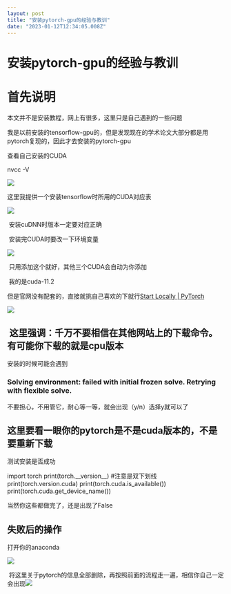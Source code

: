 ```yaml
---
layout: post
title: "安装pytorch-gpu的经验与教训"
date: "2023-01-12T12:34:05.008Z"
---
```

安装pytorch-gpu的经验与教训
===================

首先说明
====

本文并不是安装教程，网上有很多，这里只是自己遇到的一些问题

我是以前安装的tensorflow-gpu的，但是发现现在的学术论文大部分都是用pytorch复现的，因此才去安装的pytorch-gpu

查看自己安装的CUDA

nvcc -V

![](https://img2023.cnblogs.com/blog/2434201/202301/2434201-20230112150941872-131901926.png)

这里我提供一个安装tensorflow时所用的CUDA对应表

![](https://img2023.cnblogs.com/blog/2434201/202301/2434201-20230112152931022-1617340258.jpg)

 安装cuDNN时版本一定要对应正确

 安装完CUDA时要改一下环境变量

![](https://img2023.cnblogs.com/blog/2434201/202301/2434201-20230112153104130-1269521598.png)

 只用添加这个就好，其他三个CUDA会自动为你添加

 我的是cuda-11.2

但是官网没有配套的，直接就挑自己喜欢的下就行[Start Locally | PyTorch](https://pytorch.org/get-started/locally/)

![](https://img2023.cnblogs.com/blog/2434201/202301/2434201-20230112151137140-752004851.png)

 这里强调：千万不要相信在其他网站上的下载命令。有可能你下载的就是cpu版本
--------------------------------------

安装的时候可能会遇到

### Solving environment: failed with initial frozen solve. Retrying with flexible solve.

不要担心，不用管它，耐心等一等，就会出现（y/n）选择y就可以了

这里要看一眼你的pytorch是不是cuda版本的，不是要重新下载
---------------------------------

测试安装是否成功

import torch
print(torch.\_\_version\_\_)  #注意是双下划线
print(torch.version.cuda)
print(torch.cuda.is\_available())
print(torch.cuda.get\_device\_name())

当然你这些都做完了，还是出现了False

失败后的操作
------

打开你的anaconda

![](https://img2023.cnblogs.com/blog/2434201/202301/2434201-20230112152210095-317421173.png)

 将这里关于pytorch的信息全部删除，再按照前面的流程走一遍，相信你自己一定会出现![](https://img2023.cnblogs.com/blog/2434201/202301/2434201-20230112152337859-1613905068.png)